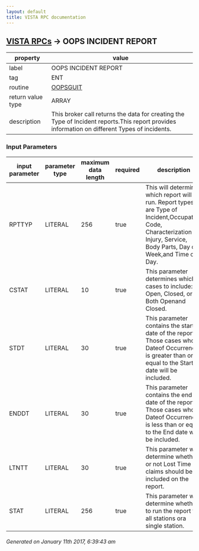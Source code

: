 ```yaml
---
layout: default
title: VISTA RPC documentation
---
```




## [VISTA RPCs](TableOfContent.md) &#8594; OOPS INCIDENT REPORT 

 property | value 
--- | --- 
 label | OOPS INCIDENT REPORT
 tag | ENT
 routine | [OOPSGUIT](http://code.osehra.org/dox/Routine_OOPSGUIT_source.html)
 return value type | ARRAY
 description | This broker call returns the data for creating the Type of Incident reports.This report provides information on different Types of incidents. 

### Input Parameters

| input parameter | parameter type | maximum data length | required | description | 
| --- | --- | --- | --- | --- | 
| RPTTYP | LITERAL | 256 | true | This will determine which report will be run.  Report types are Type of Incident,Occupation Code, Characterization of Injury, Service, Body Parts, Day of Week,and Time of Day. | 
| CSTAT | LITERAL | 10 | true | This parameter determines which cases to include: Open, Closed, or Both Openand Closed. | 
| STDT | LITERAL | 30 | true | This parameter contains the start date of the report.  Those cases whose Dateof Occurrence is greater than or equal to the Start date will be included. | 
| ENDDT | LITERAL | 30 | true | This parameter contains the end date of the report.  Those cases whose Dateof Occurrence is less than or equal to the End date will be included. | 
| LTNTT | LITERAL | 30 | true | This parameter will determine whether or not Lost Time claims should be included on the report. | 
| STAT | LITERAL | 256 | true | This parameter will determine whether to run the report for all stations ora single station. | 




 ###### Generated on January 11th 2017, 6:39:43 am